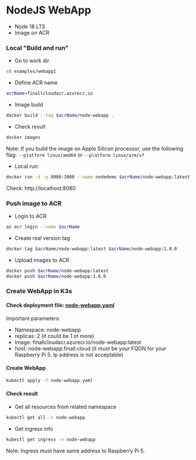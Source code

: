 # NodeJS WebApp

- Node 18 LTS
- Image on ACR

### Local "Build and run"

- Go to work dir

```bash
cd examples/webapp1
```

- Define ACR name

```bash
acrName=finallcloudacr.azurecr.io
```

- Image build

```bash
docker build --tag $acrName/node-webapp .
```

- Check result

```bash
docker images
```

Note: If you build the image on Apple Silicon processor, use the following flag: `--platform linux/amd64` or `--platform linux/arm/v7`

- Local run:

```bash
docker run -d -p 8080:3000 --name nodedemo $acrName/node-webapp:latest
```

Check: http://localhost:8080

### Push image to ACR

- Login to ACR

```bash
az acr login --name $acrName
```

- Create real version tag

```bash
docker tag $acrName/node-webapp:latest $acrName/node-webapp:1.0.0
```

- Upload images to ACR

```bash
docker push $acrName/node-webapp:latest
docker push $acrName/node-webapp:1.0.0
```

### Create WebApp in K3s

#### Check deployment file: [node-webapp.yaml](https://raw.githubusercontent.com/cloudsteak/k3s-raspberry-pi5/main/examples/webapp1/node-webapp.yaml)

Important parameters:

- Namespace: node-webapp
- replicas: 2 (it could be 1 ot more)
- Image: finallcloudacr.azurecr.io/node-webapp:latest
- host: node-webapp.finall.cloud (it must be your FQDN for your Raspberry Pi 5. Ip address is not acceptable)

#### Create WebApp

```bash
kubectl apply -f node-webapp.yaml
```

#### Check result

- Get all resources from related namespace

```bash
kubectl get all -n node-webapp
```

- Get ingress info

```bash
kubectl get ingress -n node-webapp
```

Note: Ingress must have same address to Raspberry Pi 5. 
